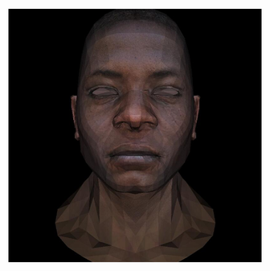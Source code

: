 ![](https://github.com/KienHoSD/3D_programming/blob/main/ssloys_lecture/L4_perspective_projection/test.jpg)
